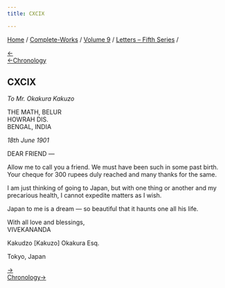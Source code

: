 ```yaml
---
title: CXCIX

---
```

<div>

[Home](../../../index.htm) / [Complete-Works](../../complete_works.htm)
/ [Volume 9](../volume_9_contents.htm) / [Letters – Fifth
Series](letters_fifth_series_contents.htm) /

[←](198_mrs_hansbrough.htm)  
[←Chronology](../../volume_5/epistles_first_series/106_joe.htm)

## CXCIX

*To Mr. Okakura Kakuzo*

THE MATH, BELUR  
HOWRAH DIS.  
BENGAL, INDIA

*18th June 1901*

DEAR FRIEND —

Allow me to call you a friend. We must have been such in some past
birth. Your cheque for 300 rupees duly reached and many thanks for the
same.

I am just thinking of going to Japan, but with one thing or another and
my precarious health, I cannot expedite matters as I wish.

Japan to me is a dream — so beautiful that it haunts one all his life.

With all love and blessings,  
VIVEKANANDA

Kakudzo \[Kakuzo\] Okakura Esq.

Tokyo, Japan

[→](200_christina.htm)  
[Chronology→](200_christina.htm)

</div>
